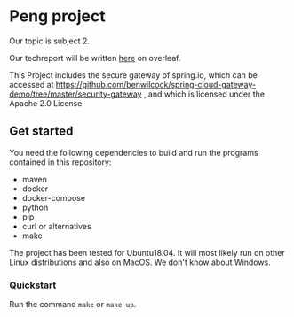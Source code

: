 # Peng project

Our topic is subject 2.

Our techreport will be written [here](https://www.overleaf.com/project/5eaff92be5514e0001ad38b4) on overleaf.

This Project includes the secure gateway of spring.io, which can be accessed at https://github.com/benwilcock/spring-cloud-gateway-demo/tree/master/security-gateway , and which is licensed under the Apache 2.0 License

## Get started

You need the following dependencies to build and run the programs contained in
this repository:
* maven
* docker
* docker-compose
* python
* pip
* curl or alternatives
* make

The project has been tested for Ubuntu18.04. It will most likely run on other
Linux distributions and also on MacOS. We don't know about Windows.

### Quickstart

Run the command `make` or `make up`.
